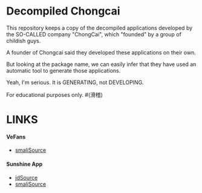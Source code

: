 # Decompiled Chongcai

This repository keeps a copy of the decompiled applications developed by the SO-CALLED company "ChongCai", which "founded" by a group of childish guys.

A founder of Chongcai said they developed these applications on their own. 

But looking at the package name, we can easily infer that they have used an automatic tool to generate those applications. 

Yeah, I'm serious. It is GENERATING, not DEVELOPING.

For educational purposes only. #(滑稽)

# LINKS
#### VeFans
+ [smaliSource](https://github.com/SumiMakito/Decompiled-Sunshine/tree/master/VeFans/smaliSource)

#### Sunshine App
+ [jdSource](https://github.com/SumiMakito/Decompiled-Sunshine/tree/master/Sunshine/jdSource)
+ [smaliSource](https://github.com/SumiMakito/Decompiled-Sunshine/tree/master/Sunshine/smaliSource)
